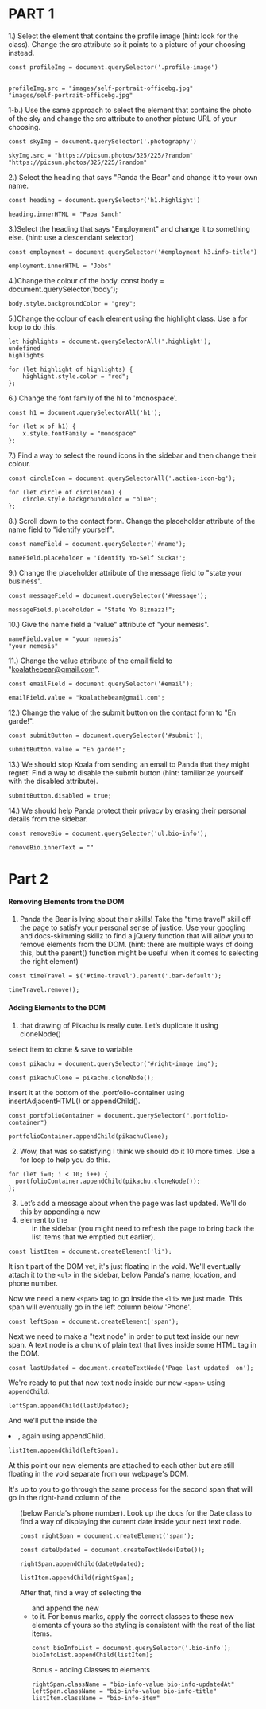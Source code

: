 <h1>PART 1</h1>
<p>
1.) Select the element that contains the profile image (hint: look for the class). Change the src attribute so it points to a picture of your choosing instead.
</p>

```
const profileImg = document.querySelector('.profile-image')


profileImg.src = "images/self-portrait-officebg.jpg"
"images/self-portrait-officebg.jpg"
```

1-b.) Use the same approach to select the element that contains the photo of the sky and change the src attribute to another picture URL of your choosing.
```
const skyImg = document.querySelector('.photography')

skyImg.src = "https://picsum.photos/325/225/?random"
"https://picsum.photos/325/225/?random"
```


2.) Select the heading that says "Panda the Bear" and change it to your own name.


```
const heading = document.querySelector('h1.highlight')

heading.innerHTML = "Papa Sanch"
```


3.)Select the heading that says "Employment" and change it to something else. (hint: use a descendant selector)

```
const employment = document.querySelector('#employment h3.info-title')

employment.innerHTML = "Jobs"
```

4.)Change the colour of the body.
const body = document.querySelector('body');
```
body.style.backgroundColor = "grey";
```



5.)Change the colour of each element using the highlight class. Use a for loop to do this.

```
let highlights = document.querySelectorAll('.highlight');
undefined
highlights

for (let highlight of highlights) {
    highlight.style.color = "red";
};
```


6.) Change the font family of the h1 to 'monospace'.
```
const h1 = document.querySelectorAll('h1');

for (let x of h1) {  
    x.style.fontFamily = "monospace"
};
```

7.) Find a way to select the round icons in the sidebar and then change their colour.
```
const circleIcon = document.querySelectorAll('.action-icon-bg');

for (let circle of circleIcon) {
    circle.style.backgroundColor = "blue";
};
```



8.) Scroll down to the contact form. Change the placeholder attribute of the name field to "identify yourself".
```
const nameField = document.querySelector('#name');

nameField.placeholder = 'Identify Yo-Self Sucka!';
```


9.) Change the placeholder attribute of the message field to "state your business".
```
const messageField = document.querySelector('#message');

messageField.placeholder = "State Yo Biznazz!";
```


10.) Give the name field a "value" attribute of "your nemesis".
```
nameField.value = "your nemesis"
"your nemesis"
```

11.) Change the value attribute of the email field to "koalathebear@gmail.com".
```
const emailField = document.querySelector('#email');

emailField.value = "koalathebear@gmail.com";
```
12.) Change the value of the submit button on the contact form to "En garde!".
```
const submitButton = document.querySelector('#submit');

submitButton.value = "En garde!";
```

13.) We should stop Koala from sending an email to Panda that they might regret! Find a way to disable the submit button (hint: familiarize yourself with the disabled attribute).
```
submitButton.disabled = true;
```

14.) We should help Panda protect their privacy by erasing their personal details from the sidebar.
```
const removeBio = document.querySelector('ul.bio-info');

removeBio.innerText = ""
```

<h1>Part 2</h1>

<h4>Removing Elements from the DOM</h4>

1. Panda the Bear is lying about their skills! Take the "time travel" skill off the page to satisfy your personal sense of justice. Use your googling and docs-skimming skillz to find a jQuery function that will allow you to remove elements from the DOM. (hint: there are multiple ways of doing this, but the parent() function might be useful when it comes to selecting the right element)

```
const timeTravel = $('#time-travel').parent('.bar-default');

timeTravel.remove();
```


<h4>Adding Elements to the DOM</h4>

1. that drawing of Pikachu is really cute. Let’s duplicate it using cloneNode()

select item to clone & save to variable
```
const pikachu = document.querySelector("#right-image img");

const pikachuClone = pikachu.cloneNode();
```

insert it at the bottom of the .portfolio-container using insertAdjacentHTML() or appendChild().
```
const portfolioContainer = document.querySelector(".portfolio-container")

portfolioContainer.appendChild(pikachuClone);
```


2. Wow, that was so satisfying I think we should do it 10 more times. Use a for loop to help you do this.
```
for (let i=0; i < 10; i++) {
  portfolioContainer.appendChild(pikachu.cloneNode());
};
```

3. Let’s add a message about when the page was last updated. We'll do this by appending a new <li> element to the <ul> in the sidebar (you might need to refresh the page to bring back the list items that we emptied out earlier).

```
const listItem = document.createElement('li');
```

It isn't part of the DOM yet, it's just floating in the void. We'll eventually attach it to the ```<ul>``` in the sidebar, below Panda's name, location, and phone number.

Now we need a new ```<span>``` tag to go inside the ```<li>``` we just made. This span will eventually go in the left column below 'Phone'.

```
const leftSpan = document.createElement('span');
````

Next we need to make a "text node" in order to put text inside our new span. A text node is a chunk of plain text that lives inside some HTML tag in the DOM.
```
cosnt lastUpdated = document.createTextNode('Page last updated  on');
```

We're ready to put that new text node inside our new ``<span>`` using `appendChild`.

```
leftSpan.appendChild(lastUpdated);
```

And we'll put the <span> inside the <li>, again using appendChild.

```
listItem.appendChild(leftSpan);
```


At this point our new elements are attached to each other but are still floating in the void separate from our webpage's DOM.

It's up to you to go through the same process for the second span that will go in the right-hand column of the <ul> (below Panda's phone number). Look up the docs for the Date class to find a way of displaying the current date inside your next text node.

```
const rightSpan = document.createElement('span');

const dateUpdated = document.createTextNode(Date());

rightSpan.appendChild(dateUpdated);

listItem.appendChild(rightSpan);

```




After that, find a way of selecting the <ul> and append the new <li> to it. For bonus marks, apply the correct classes to these new elements of yours so the styling is consistent with the rest of the list items.

```
const bioInfoList = document.querySelector('.bio-info');
bioInfoList.appendChild(listItem);
```

Bonus - adding Classes to elements

```
rightSpan.className = "bio-info-value bio-info-updatedAt"
leftSpan.className = "bio-info-value bio-info-title"
listItem.className = "bio-info-item"
```

